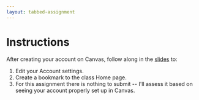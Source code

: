 ```yaml
---
layout: tabbed-assignment
---
```


# Instructions

After creating your account on Canvas, follow along in the [slides][] to:

1. Edit your Account settings.
1. Create a bookmark to the class Home page.
1. For this assignment there is nothing to submit -- I'll assess it based on seeing your account properly set up in Canvas.

<!-- Don't edit links here, change them in _data/assignment.yml instead, -->

[slides]: <{{site.data.assignment.slides}}>
[template]: <{{site.data.assignment.template}}>
